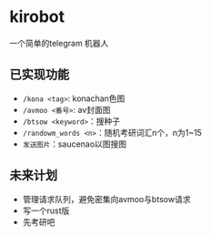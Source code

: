 # kirobot
一个简单的telegram 机器人
## 已实现功能
- `/kona <tag>`: konachan色图
- `/avmoo <番号>`: av封面图
- `/btsow <keyword>`：搜种子
- `/randowm_words <n>`：随机考研词汇n个，n为1~15
- `发送图片`：saucenao以图搜图
## 未来计划
- 管理请求队列，避免密集向avmoo与btsow请求
- 写一个rust版
- 先考研吧
